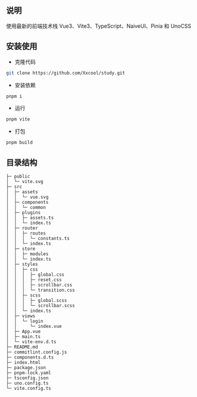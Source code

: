 ## 说明

使用最新的前端技术栈 Vue3、Vite3、TypeScript、NaiveUI、Pinia 和 UnoCSS

## 安装使用

- 克隆代码

```bash
git clone https://github.com/Xxcool/study.git
```

- 安装依赖

```bash
pnpm i
```

- 运行

```bash
pnpm vite
```

- 打包

```bash
pnpm build
```

## 目录结构

```
├─ public
│  └─ vite.svg
├─ src
│  ├─ assets
│  │  └─ vue.svg
│  ├─ components
│  │  └─ common
│  ├─ plugins
│  │  ├─ assets.ts
│  │  └─ index.ts
│  ├─ router
│  │  ├─ routes
│  │  │  └─ constants.ts
│  │  └─ index.ts
│  ├─ store
│  │  ├─ modules
│  │  └─ index.ts
│  ├─ styles
│  │  ├─ css
│  │  │  ├─ global.css
│  │  │  ├─ reset.css
│  │  │  ├─ scrollbar.css
│  │  │  └─ transition.css
│  │  ├─ scss
│  │  │  ├─ global.scss
│  │  │  └─ scrollbar.scss
│  │  └─ index.ts
│  ├─ views
│  │  └─ login
│  │     └─ index.vue
│  ├─ App.vue
│  ├─ main.ts
│  └─ vite-env.d.ts
├─ README.md
├─ commitlint.config.js
├─ components.d.ts
├─ index.html
├─ package.json
├─ pnpm-lock.yaml
├─ tsconfig.json
├─ uno.config.ts
└─ vite.config.ts
```
